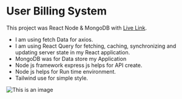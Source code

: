 # User Billing System 

This project was React Node & MongoDB with [Live Link](https://billing-system-b6389.web.app/).

* I am using fetch Data for axios.
* I am using React Query for  fetching, caching, synchronizing and updating server state in my React application.
* MongoDB was for Data store my Application
* Node js framework express js helps for API create.
* Node js helps for Run time environment.
* Tailwind use for simple style.

![This is an image](https://i.ibb.co/nDPQ0gy/Screenshot-2022-07-08-at-06-53-56-React-App.png)